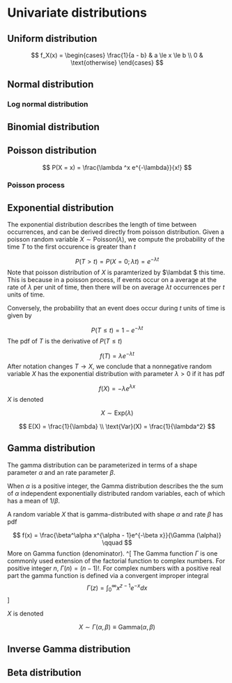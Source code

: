 # Univariate distributions 

## Uniform distribution 

$$
f_X(x) = 
\begin{cases}
\frac{1}{a - b} & a \le x \le b \\
0  & \text{otherwise}
\end{cases}
$$

## Normal distribution 

### Log normal distribution 



## Binomial distribution 



## Poisson distribution 

$$
P(X = x) = \frac{\lambda ^x e^{-\lambda}}{x!}
$$

### Poisson process


## Exponential distribution 

The exponential distribution describes the length of time between occurrences, and can be derived directly from poisson distribution. Given a poisson random variable $X \sim \text{Poisson}(\lambda)$, we compute the probability of the time $T$ to the first occurence is greater than $t$ 

$$
P(T > t) = P(X = 0; \lambda t) = e^{-\lambda t}
$$
Note that poisson distribution of $X$ is paramterized by $\lambdat $ this time. This is because in a poisson process, if events occur on a average at the rate of $\lambda$ per unit of time, then there will be on average $\lambda t$ occurrences per $t$ units of time. 

Conversely, the probability that an event does occur during $t$ units of time is given by 

$$
P(T \le t) = 1 - e^{-\lambda t}
$$
The pdf of $T$ is the derivative of $P(T \le t)$ 

$$
f(T) = \lambda e^{-\lambda t}
$$
After notation changes $T \rightarrow X$, we conclude that a nonnegative random variable $X$ has the exponential distribution with parameter $\lambda > 0$ if it has pdf 

$$
f(X) = -\lambda e^{\lambda x}
$$
$X$ is denoted 

$$
X \sim \text{Exp}(\lambda)
$$



$$
E(X) = \frac{1}{\lambda} \\
\text{Var}(X) = \frac{1}{\lambda^2}
$$

## Gamma distribution 



The gamma distribution can be parameterized in terms of a shape parameter $\alpha$ and an rate parameter $\beta$. 

When $\alpha$ is a positive integer, the Gamma distribution describes the the sum of $\alpha$ independent exponentially distributed random variables, each of which has a mean of $1/\beta$. 

A random variable $X$ that is gamma-distributed with shape $\alpha$ and rate $\beta$ has pdf 

$$
f(x) = \frac{\beta^\alpha x^{\alpha - 1}e^{-\beta x}}{\Gamma (\alpha)} \qquad 
$$
More on Gamma function (denominator). ^[
The Gamma function $\Gamma$ is one commonly used extension of the factorial function to complex numbers. For positive integer $n$, $\Gamma(n) = (n - 1)!$. 
For complex numbers with a positive real part the gamma function is defined via a convergent improper integral
$$\Gamma(z)  = \int_{0}^{\infty}x^{z -1}e^{-x} dx$$]

$X$ is denoted 

$$
X \sim \Gamma(\alpha, \beta) \equiv \text{Gamma}(\alpha, \beta)
$$




## Inverse Gamma distribution 


## Beta distribution 
